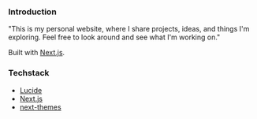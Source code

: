### Introduction

"This is my personal website, where I share projects, ideas, and things I'm exploring. Feel free to look around and see what I'm working on."

Built with [Next.js](https://nextjs.org).

### Techstack

- [Lucide](https://lucide.dev/)
- [Next.js](https://nextjs.org)
- [next-themes](https://next-themes-example.vercel.app/)

